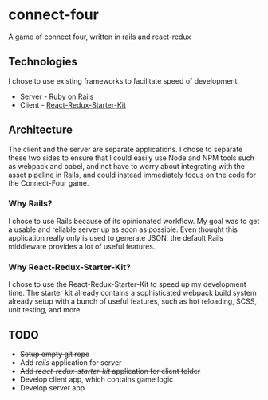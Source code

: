 # connect-four
A game of connect four, written in rails and react-redux

## Technologies
I chose to use existing frameworks to facilitate speed of development.

* Server - [Ruby on Rails](https://github.com/rails/rails)
* Client - [React-Redux-Starter-Kit](https://github.com/davezuko/react-redux-starter-kit)

## Architecture
The client and the server are separate applications. I chose to separate these two sides to ensure that I could easily use Node and NPM tools such as webpack and babel, and not have to worry about integrating with the asset pipeline in Rails, and could instead immediately focus on the code for the Connect-Four game.

### Why Rails?
I chose to use Rails because of its opinionated workflow. My goal was to get a usable and reliable server up as soon as possible. Even thought this application really only is used to generate JSON, the default Rails middleware provides a lot of useful features.

### Why React-Redux-Starter-Kit?
I chose to use the React-Redux-Starter-Kit to speed up my development time. The starter kit already contains a sophisticated webpack build system already setup with a bunch of useful features, such as hot reloading, SCSS, unit testing, and more.

## TODO
* ~~Setup empty git repo~~
* ~~Add *rails* application for server~~
* ~~Add *react-redux-starter-kit* application for client folder~~
* Develop client app, which contains game logic
* Develop server app
